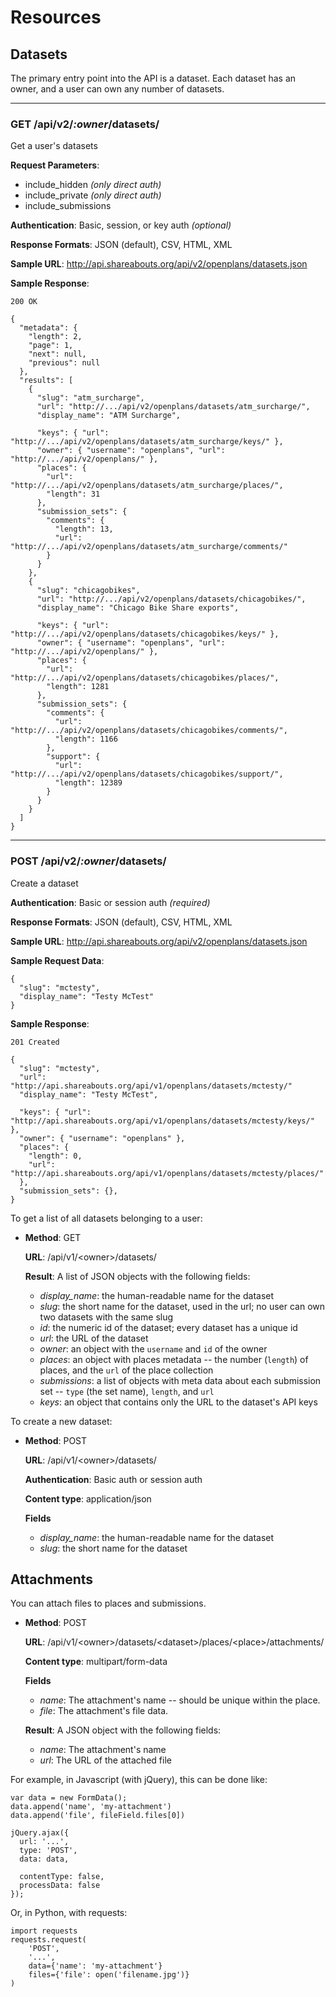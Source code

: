 Resources
=========

Datasets
--------

The primary entry point into the API is a dataset. Each dataset has an owner,
and a user can own any number of datasets.

------------------------------------------------------------

### GET /api/v2/*:owner*/datasets/

Get a user's datasets

**Request Parameters**:

  * include_hidden *(only direct auth)*
  * include_private *(only direct auth)*
  * include_submissions

**Authentication**: Basic, session, or key auth *(optional)*

**Response Formats**: JSON (default), CSV, HTML, XML

**Sample URL**: http://api.shareabouts.org/api/v2/openplans/datasets.json

**Sample Response**:

    200 OK
    
    {
      "metadata": {
        "length": 2,
        "page": 1,
        "next": null,
        "previous": null
      },
      "results": [
        {
          "slug": "atm_surcharge",
          "url": "http://.../api/v2/openplans/datasets/atm_surcharge/",
          "display_name": "ATM Surcharge",

          "keys": { "url": "http://.../api/v2/openplans/datasets/atm_surcharge/keys/" },
          "owner": { "username": "openplans", "url": "http://.../api/v2/openplans/" },
          "places": {
            "url": "http://.../api/v2/openplans/datasets/atm_surcharge/places/",
            "length": 31
          },
          "submission_sets": {
            "comments": {
              "length": 13,
              "url": "http://.../api/v2/openplans/datasets/atm_surcharge/comments/"
            }
          }
        },
        {
          "slug": "chicagobikes",
          "url": "http://.../api/v2/openplans/datasets/chicagobikes/",
          "display_name": "Chicago Bike Share exports",

          "keys": { "url": "http://.../api/v2/openplans/datasets/chicagobikes/keys/" },
          "owner": { "username": "openplans", "url": "http://.../api/v2/openplans/" },
          "places": {
            "url": "http://.../api/v2/openplans/datasets/chicagobikes/places/",
            "length": 1281
          },
          "submission_sets": {
            "comments": {
              "url": "http://.../api/v2/openplans/datasets/chicagobikes/comments/",
              "length": 1166
            },
            "support": {
              "url": "http://.../api/v2/openplans/datasets/chicagobikes/support/",
              "length": 12389
            }
          }
        }
      ]
    }

------------------------------------------------------------

### POST /api/v2/*:owner*/datasets/

Create a dataset

**Authentication**: Basic or session auth *(required)*

**Response Formats**: JSON (default), CSV, HTML, XML

**Sample URL**: http://api.shareabouts.org/api/v2/openplans/datasets.json

**Sample Request Data**:

    {
      "slug": "mctesty",
      "display_name": "Testy McTest"
    }

**Sample Response**:

    201 Created
    
    {
      "slug": "mctesty", 
      "url": "http://api.shareabouts.org/api/v1/openplans/datasets/mctesty/"
      "display_name": "Testy McTest", 

      "keys": { "url": "http://api.shareabouts.org/api/v1/openplans/datasets/mctesty/keys/" }, 
      "owner": { "username": "openplans" }, 
      "places": {
        "length": 0, 
        "url": "http://api.shareabouts.org/api/v1/openplans/datasets/mctesty/places/"
      }, 
      "submission_sets": {}, 
    }

To get a list of all datasets belonging to a user:

  * **Method**: GET

    **URL**: /api/v1/&lt;owner&gt;/datasets/

    **Result**: A list of JSON objects with the following fields:

      * *display_name*: the human-readable name for the dataset
      * *slug*: the short name for the dataset, used in the url; no user can
        own two datasets with the same slug
      * *id*: the numeric id of the dataset; every dataset has a unique id
      * *url*: the URL of the dataset
      * *owner*: an object with the `username` and `id` of the owner
      * *places*: an object with places metadata -- the number (`length`) of
        places, and the `url` of the place collection
      * *submissions*: a list of objects with meta data about each submission
        set -- `type` (the set name), `length`, and `url`
      * *keys*: an object that contains only the URL to the dataset's API keys

To create a new dataset:

  * **Method**: POST

    **URL**: /api/v1/&lt;owner&gt;/datasets/

    **Authentication**: Basic auth or session auth

    **Content type**: application/json

    **Fields**
      * *display_name*: the human-readable name for the dataset
      * *slug*: the short name for the dataset


Attachments
-----------

You can attach files to places and submissions.

  * **Method**: POST

    **URL**: /api/v1/&lt;owner&gt;/datasets/&lt;dataset&gt;/places/&lt;place&gt;/attachments/

    **Content type**: multipart/form-data

    **Fields**
      * *name*: The attachment's name -- should be unique within the place.
      * *file*: The attachment's file data.

    **Result**: A JSON object with the following fields:
      * *name*: The attachment's name
      * *url*: The URL of the attached file

For example, in Javascript (with jQuery), this can be done like:

    var data = new FormData();
    data.append('name', 'my-attachment')
    data.append('file', fileField.files[0])

    jQuery.ajax({
      url: '...',
      type: 'POST',
      data: data,

      contentType: false,
      processData: false
    });

Or, in Python, with requests:

    import requests
    requests.request(
        'POST',
        '...',
        data={'name': 'my-attachment'}
        files={'file': open('filename.jpg')}
    )
